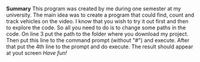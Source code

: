 **Summary**
This program was created by me during one semester at my university. The main idea was to create a program that could find, count and track 
vehicles on the video.
I know that you wish to try it out first and then to explore the code. So all you need to do is to change some paths in the code.
On line 3 put the path to the folder where you download my project. Then put this line to the command prompt (without "#") and execute. 
After that put the 4th line to the prompt and do execute. The result should appear at yout screen
_Have fun!_
